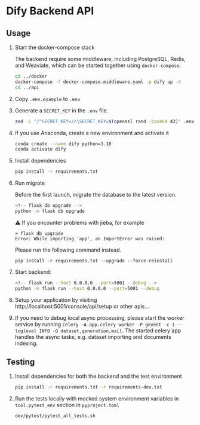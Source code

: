 # Dify Backend API

## Usage

1. Start the docker-compose stack

   The backend require some middleware, including PostgreSQL, Redis, and Weaviate, which can be started together using `docker-compose`.

   ```bash
   cd ../docker
   docker-compose -f docker-compose.middleware.yaml -p dify up -d
   cd ../api
   ```

2. Copy `.env.example` to `.env`
3. Generate a `SECRET_KEY` in the `.env` file.

   ```bash
   sed -i "/^SECRET_KEY=/c\SECRET_KEY=$(openssl rand -base64 42)" .env
   ```

4. If you use Anaconda, create a new environment and activate it
   ```bash
   conda create --name dify python=3.10
   conda activate dify
   ```
5. Install dependencies
   ```bash
   pip install -r requirements.txt
   ```
6. Run migrate

   Before the first launch, migrate the database to the latest version.

   ```bash
   <!-- flask db upgrade -->
   python -m flask db upgrade
   ```

   ⚠️ If you encounter problems with jieba, for example

   ```
   > flask db upgrade
   Error: While importing 'app', an ImportError was raised:
   ```

   Please run the following command instead.

   ```
   pip install -r requirements.txt --upgrade --force-reinstall
   ```

7. Start backend:
   ```bash
   <!-- flask run --host 0.0.0.0 --port=5001 --debug -->
   python -m flask run --host 0.0.0.0 --port=5001 --debug
   ```
8. Setup your application by visiting http://localhost:5001/console/api/setup or other apis...
9. If you need to debug local async processing, please start the worker service by running
   `celery -A app.celery worker -P gevent -c 1 --loglevel INFO -Q dataset,generation,mail`.
   The started celery app handles the async tasks, e.g. dataset importing and documents indexing.

## Testing

1. Install dependencies for both the backend and the test environment
   ```bash
   pip install -r requirements.txt -r requirements-dev.txt
   ```
2. Run the tests locally with mocked system environment variables in `tool.pytest_env` section in `pyproject.toml`
   ```bash
   dev/pytest/pytest_all_tests.sh
   ```
